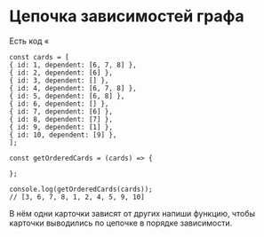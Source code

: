 # Цепочка зависимостей графа

Есть код «
```
const cards = [
{ id: 1, dependent: [6, 7, 8] },
{ id: 2, dependent: [6] },
{ id: 3, dependent: [] },
{ id: 4, dependent: [6, 7, 8] },
{ id: 5, dependent: [6, 8] },
{ id: 6, dependent: [] },
{ id: 7, dependent: [6] },
{ id: 8, dependent: [7] },
{ id: 9, dependent: [1] },
{ id: 10, dependent: [9] },
];

const getOrderedCards = (cards) => {

};

console.log(getOrderedCards(cards));
// [3, 6, 7, 8, 1, 2, 4, 5, 9, 10]
``` 
В нём одни карточки зависят от других напиши функцию, чтобы карточки выводились 
по цепочке в порядке зависимости.